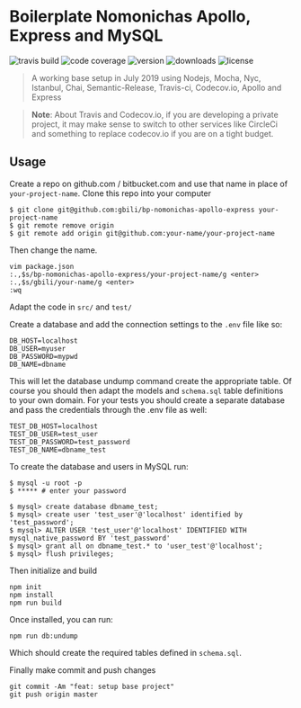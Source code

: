 # Boilerplate Nomonichas Apollo, Express and MySQL
![travis build](https://img.shields.io/travis/gbili/bp-nomonichas-apollo-express.svg?style=flat-square)
![code coverage](https://img.shields.io/codecov/c/github/gbili/bp-nomonichas-apollo-express.svg)
![version](https://img.shields.io/npm/v/bp-nomonichas-apollo-express.svg)
![downloads](https://img.shields.io/npm/dm/bp-nomonichas-apollo-express.svg)
![license](https://img.shields.io/npm/l/bp-nomonichas-apollo-express.svg)

> A working base setup in July 2019 using Nodejs, Mocha, Nyc, Istanbul, Chai, Semantic-Release, Travis-ci, Codecov.io, Apollo and Express

> **Note**: About Travis and Codecov.io, if you are developing a private project, it may make sense to switch to other services like CircleCi and something to replace codecov.io if you are on a tight budget.

## Usage
Create a repo on github.com / bitbucket.com and use that name in place of `your-project-name`.
Clone this repo into your computer
```
$ git clone git@github.com:gbili/bp-nomonichas-apollo-express your-project-name
$ git remote remove origin
$ git remote add origin git@github.com:your-name/your-project-name
```

Then change the name.
```
vim package.json
:.,$s/bp-nomonichas-apollo-express/your-project-name/g <enter>
:.,$s/gbili/your-name/g <enter>
:wq
```

Adapt the code in `src/` and `test/`

Create a database and add the connection settings to the `.env` file like so:
```
DB_HOST=localhost
DB_USER=myuser
DB_PASSWORD=mypwd
DB_NAME=dbname
```
This will let the database undump command create the appropriate table. Of course you should then adapt the models and `schema.sql` table definitions to your own domain.
For your tests you should create a separate database and pass the credentials through the .env file as well:
```
TEST_DB_HOST=localhost
TEST_DB_USER=test_user
TEST_DB_PASSWORD=test_password
TEST_DB_NAME=dbname_test
```
To create the database and users in MySQL run:
```
$ mysql -u root -p
$ ***** # enter your password

$ mysql> create database dbname_test;
$ mysql> create user 'test_user'@'localhost' identified by 'test_password';
$ mysql> ALTER USER 'test_user'@'localhost' IDENTIFIED WITH mysql_native_password BY 'test_password'
$ mysql> grant all on dbname_test.* to 'user_test'@'localhost';
$ mysql> flush privileges;
```

Then initialize and build
```
npm init
npm install
npm run build
```

Once installed, you can run:
```
npm run db:undump
```
Which should create the required tables defined in `schema.sql`.

Finally make commit and push changes
```
git commit -Am "feat: setup base project"
git push origin master
```
